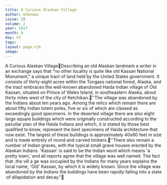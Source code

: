 ```yaml
---
title: A Curious Alaskan Village
author: Unknown
issue: 28
volume: 2
year: 1917
month: 9
day: VI
tags:
layout: page.njk
image:
---
```

A Curious Alaskan VillageDescribing an old Alaskan landmark a writer in an exchange says that "no other locality is quite like old Kassan National Monument," a unique tract of land held by the United States government. It consists of thirty-eight acres within the Tongass national forest, Alaska, and the tract embraces the well-known abandoned Haida Indian village of Old Kassan, situated on Prince of Wales Island, in southeastern Alaska, about thirty miles west of the city of Ketchikan.''The village was abandoned by the Indians about ten years ago. Among the relics which remain there are about fifty Indian totem poles, five or six of which are classed as exceedingly good specimens. In the deserted village there are also eight large square buildings which were origmally constructed according to the peculiar plan of the Haida Indians and which, it is stated by those best qualified to know, represent the best specimens of Haida architecture that now exist. The largest of these buildings is approximately 40x60 feet in size and is made entirely of round and carved timbers.''There also remain a number of Indian graves, with the typical small grave houses erected by the Alaskan Indians. 'Kassan' is said to be the Indian word which means 'a pretty town,' and all reports agree that the village was well named. The fact that .the vill a ge was occupied by the Indians for many years explains the local name, 'Old' Kassan, by which it is widely known. Since the village was abandoned by the Indians the buildings have been rapidly falling into a state ·of dilapidation and decay."
